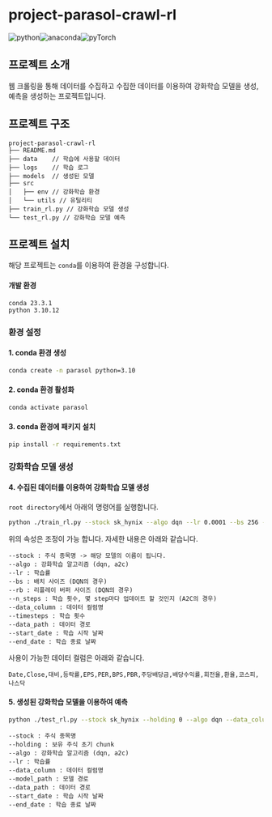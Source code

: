 # project-parasol-crawl-rl

<img alt="python" src ="https://img.shields.io/badge/python-3.10.12-3776AB.svg?&style=for-the-badge&logo=python&logoColor=white"/><img alt="anaconda" src ="https://img.shields.io/badge/anaconda-23.3.1-3776AB.svg?&style=for-the-badge&logo=anaconda&logoColor=white"/><img alt="pyTorch" src ="https://img.shields.io/badge/pyTorch-2.1.0-3776AB.svg?&style=for-the-badge&logo=pyTorch&logoColor=white"/>

## 프로젝트 소개

웹 크롤링을 통해 데이터를 수집하고 수집한 데이터를 이용하여 강화학습 모델을 생성, 예측을 생성하는 프로젝트입니다.

## 프로젝트 구조

```angular2html
project-parasol-crawl-rl
├── README.md
├── data    // 학습에 사용할 데이터
├── logs    // 학습 로그
├── models  // 생성된 모델
├── src
│   ├── env // 강화학습 환경
│   └── utils // 유틸리티
├── train_rl.py // 강화학습 모델 생성
└── test_rl.py // 강화학습 모델 예측
```



## 프로젝트 설치

해당 프로젝트는 `conda`를 이용하여 환경을 구성합니다.

#### 개발 환경
```angular2html
conda 23.3.1
python 3.10.12
```

### 환경 설정
#### 1. conda 환경 생성


```bash
conda create -n parasol python=3.10
```

#### 2. conda 환경 활성화

```bash
conda activate parasol
```

#### 3. conda 환경에 패키지 설치

```bash
pip install -r requirements.txt
```

### 강화학습 모델 생성

#### 4. 수집된 데이터를 이용하여 강화학습 모델 생성
`root directory`에서 아래의 명령어를 실행합니다.
```bash
python ./train_rl.py --stock sk_hynix --algo dqn --lr 0.0001 --bs 256 --rb 1000000 --data_column Date Close 대비 등락률 BPS PBR 주당배당금 배당수익률 --timesteps 1000000 --data_path ./data/A_dataset/SK하이닉스.csv --start_date 2014/01/02 --end_date 2021/12/30
```
위의 속성은 조정이 가능 합니다. 자세한 내용은 아래와 같습니다.
```
--stock : 주식 종목명 -> 해당 모델의 이름이 됩니다.
--algo : 강화학습 알고리즘 (dqn, a2c)
--lr : 학습률
--bs : 배치 사이즈 (DQN의 경우)
--rb : 리플레이 버퍼 사이즈 (DQN의 경우)
--n_steps : 학습 횟수, 몇 step마다 업데이트 할 것인지 (A2C의 경우)
--data_column : 데이터 컬럼명
--timesteps : 학습 횟수
--data_path : 데이터 경로
--start_date : 학습 시작 날짜
--end_date : 학습 종료 날짜
```

사용이 가능한 데이터 컬럼은 아래와 같습니다.

```angular2html
Date,Close,대비,등락률,EPS,PER,BPS,PBR,주당배당금,배당수익률,회전율,환율,코스피,나스닥
```

#### 5. 생성된 강화학습 모델을 이용하여 예측

```bash
python ./test_rl.py --stock sk_hynix --holding 0 --algo dqn --data_column Date Close 대비 등락률 BPS PBR 주당배당금 배 당수익률 --model_path ./models/sk_hynix/dqn/dqn_0.0001_1000000_256.zip --data_path ./data/A_dataset/SK하이닉스.csv --start_date 2022/01/03 --end_date 2023/10/19
```

```
--stock : 주식 종목명
--holding : 보유 주식 초기 chunk
--algo : 강화학습 알고리즘 (dqn, a2c)
--lr : 학습률
--data_column : 데이터 컬럼명
--model_path : 모델 경로
--data_path : 데이터 경로
--start_date : 학습 시작 날짜
--end_date : 학습 종료 날짜
```
